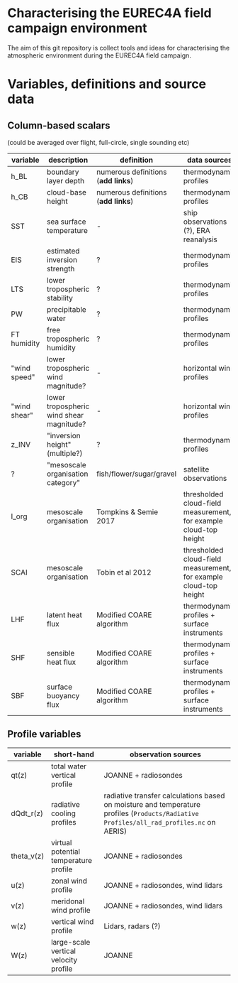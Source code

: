 # Characterising the EUREC4A field campaign environment

The aim of this git repository is collect tools and ideas for characterising
the atmospheric environment during the EUREC4A field campaign.

# Variables, definitions and source data

## Column-based scalars
(could be averaged over flight, full-circle, single sounding etc)

| variable | description | definition | data sources | implementation |
| --- | --- | --- | --- | --- |
| h_BL | boundary layer depth | numerous definitions (**add links**) | thermodynamic profiles | |
| h_CB | cloud-base height | numerous definitions (**add links**) | thermodynamic profiles | |
| SST | sea surface temperature | - | ship observations (?), ERA reanalysis | |
| EIS | estimated inversion strength | ? | thermodynamic profiles | |
| LTS | lower tropospheric stability | ? | thermodynamic profiles | |
| PW | precipitable water | ? | thermodynamic profiles | |
| FT humidity | free tropospheric humidity | ? | thermodynamic profiles | |
| "wind speed" | lower tropospheric wind magnitude? | - | horizontal wind profiles | |
| "wind shear" | lower tropospheric wind shear magnitude? | - | horizontal wind profiles | |
| z_INV | "inversion height" (multiple?) | ? | thermodynamic profiles | |
| ? | "mesoscale organisation category" | fish/flower/sugar/gravel | satellite observations | |
| I_org | mesoscale organisation | Tompkins & Semie 2017 | thresholded cloud-field measurement, for example cloud-top height | https://github.com/leifdenby/convorg |
| SCAI | mesoscale organisation | Tobin et al 2012 | thresholded cloud-field measurement, for example cloud-top height | https://github.com/leifdenby/convorg |
| LHF | latent heat flux | Modified COARE algorithm | thermodynamic profiles + surface instruments | |
| SHF | sensible heat flux | Modified COARE algorithm | thermodynamic profiles + surface instruments | |
| SBF | surface buoyancy flux | Modified COARE algorithm | thermodynamic profiles + surface instruments | |

## Profile variables

| variable | short-hand | observation sources |
| --- | --- | --- |
| qt(z) | total water vertical profile | JOANNE + radiosondes |
| dQdt_r(z) | radiative cooling profiles | radiative transfer calculations based on moisture and temperature profiles (`Products/Radiative Profiles/all_rad_profiles.nc` on AERIS) |
| theta_v(z) | virtual potential temperature profile | JOANNE + radiosondes |
| u(z) | zonal wind profile | JOANNE + radiosondes, wind lidars |
| v(z) | meridonal wind profile | JOANNE + radiosondes, wind lidars |
| w(z) | vertical wind profile | Lidars, radars (?) |
| W(z) | large-scale vertical velocity profile | JOANNE |
